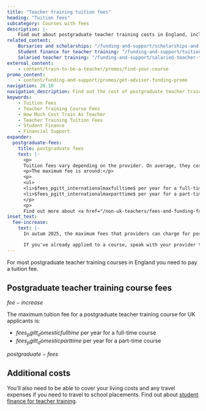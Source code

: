 ```yaml
---
title: "Teacher training tuition fees"
heading: "Tuition fees"
subcategory: Courses with fees
description: |-
    Find out about postgraduate teacher training costs in England, including the amount you'll pay for courses with tuition fees.
related_content:
    Bursaries and scholarships: "/funding-and-support/scholarships-and-bursaries"
    Student finance for teacher training: "/funding-and-support/tuition-fee-and-maintenance-loans"
    Salaried teacher training: "/funding-and-support/salaried-teacher-training"
external_content:
    - content/train-to-be-a-teacher/promos/find-your-course
promo_content:
    - content/funding-and-support/promos/get-adviser-funding-promo
navigation: 20.10
navigation_description: Find out the cost of postgraduate teacher training courses with tuition fees.
keywords:
    - Tuition Fees
    - Teacher Training Course Fees
    - How Much Cost Train As Teacher
    - Teacher Training Tuition Fees
    - Student Finance
    - Financial Support
expander:
  postgraduate-fees:
    title: postgraduate fees
    text: |-
      <p>
      Tuition fees vary depending on the provider. On average, they cost around $fees_pgitt_internationalaverage$ for non-UK citizens.</p>
      <p>The maximum fee is around:</p>
      <p>
      <ul>
      <li>$fees_pgitt_internationalmaxfulltime$ per year for a full-time course</li>
      <li>$fees_pgitt_internationalmaxparttime$ per year for a part-time course</li></ul>
      </p>
      <p>
      Find out more about <a href="/non-uk-teachers/fees-and-funding-for-non-uk-trainees">fees and financial support for non-UK trainee teachers</a>.</p>
inset_text:
  fee-increase:
    text: |-
      In autum 2025, the maximum fees that providers can charge for postgraduate teacher training courses increased. These are the fees shown on this page. 

      If you've already applied to a course, speak with your provider to check if they will be increasing their fees.
---
```

For most postgraduate teacher training courses in England you need to pay a tuition fee. 

## Postgraduate teacher training course fees

$fee-increase$

The maximum tuition fee for a postgraduate teacher training course for UK applicants is:

* $fees_pgitt_domesticfulltime$ per year for a full-time course
* $fees_pgitt_domesticparttime$ per year for a part-time course 

$postgraduate-fees$

## Additional costs
You’ll also need to be able to cover your living costs and any travel expenses if you need to travel to school placements. Find out about [student finance for teacher training](/funding-and-support/tuition-fee-and-maintenance-loans).
